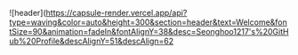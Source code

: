 ![header](https://capsule-render.vercel.app/api?type=waving&color=auto&height=300&section=header&text=Welcome&fontSize=90&animation=fadeIn&fontAlignY=38&desc=Seonghoo1217's%20GitHub%20Profile&descAlignY=51&descAlign=62

